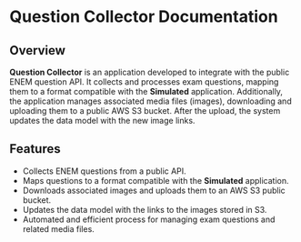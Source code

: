# Question Collector Documentation

## Overview

**Question Collector** is an application developed to integrate with the public ENEM question API. It collects and processes exam questions, mapping them to a format compatible with the **Simulated** application. Additionally, the application manages associated media files (images), downloading and uploading them to a public AWS S3 bucket. After the upload, the system updates the data model with the new image links.

## Features

- Collects ENEM questions from a public API.
- Maps questions to a format compatible with the **Simulated** application.
- Downloads associated images and uploads them to an AWS S3 public bucket.
- Updates the data model with the links to the images stored in S3.
- Automated and efficient process for managing exam questions and related media files.
